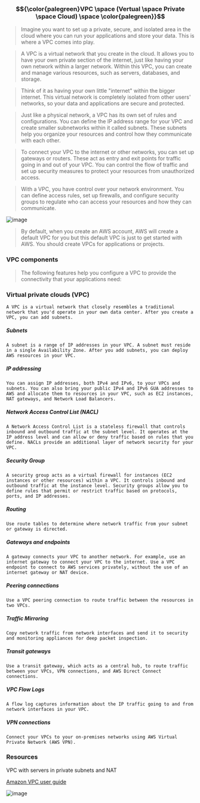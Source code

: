 ### **<p align="center">$${\color{palegreen}VPC \space (Vertual \space Private \space Cloud) \space \color{palegreen}}$$</p>**

> Imagine you want to set up a private, secure, and isolated area in the cloud where you can run your applications and store your data. This is where a VPC comes into play.

> A VPC is a virtual network that you create in the cloud. It allows you to have your own private section of the internet, just like having your own network within a larger network. Within this VPC, you can create and manage various resources, such as servers, databases, and storage.

> Think of it as having your own little "internet" within the bigger internet. This virtual network is completely isolated from other users' networks, so your data and applications are secure and protected.

> Just like a physical network, a VPC has its own set of rules and configurations. You can define the IP address range for your VPC and create smaller subnetworks within it called subnets. These subnets help you organize your resources and control how they communicate with each other.

> To connect your VPC to the internet or other networks, you can set up gateways or routers. These act as entry and exit points for traffic going in and out of your VPC. You can control the flow of traffic and set up security measures to protect your resources from unauthorized access.

> With a VPC, you have control over your network environment. You can define access rules, set up firewalls, and configure security groups to regulate who can access your resources and how they can communicate.

![image](https://github.com/iam-veeramalla/aws-devops-zero-to-hero/assets/43399466/12cc10b6-724c-42c9-b07b-d8a7ce124e24)

> By default, when you create an AWS account, AWS will create a default VPC for you but this default VPC is just to get started with AWS. You should create VPCs for applications or projects. 
 
### VPC components 

> The following features help you configure a VPC to provide the connectivity that your applications need:

### Virtual private clouds (VPC)

    A VPC is a virtual network that closely resembles a traditional network that you'd operate in your own data center. After you create a VPC, you can add subnets.
##### Subnets

    A subnet is a range of IP addresses in your VPC. A subnet must reside in a single Availability Zone. After you add subnets, you can deploy AWS resources in your VPC.
##### IP addressing

    You can assign IP addresses, both IPv4 and IPv6, to your VPCs and subnets. You can also bring your public IPv4 and IPv6 GUA addresses to AWS and allocate them to resources in your VPC, such as EC2 instances, NAT gateways, and Network Load Balancers.

##### Network Access Control List (NACL)

    A Network Access Control List is a stateless firewall that controls inbound and outbound traffic at the subnet level. It operates at the IP address level and can allow or deny traffic based on rules that you define. NACLs provide an additional layer of network security for your VPC.
   
##### Security Group

    A security group acts as a virtual firewall for instances (EC2 instances or other resources) within a VPC. It controls inbound and outbound traffic at the instance level. Security groups allow you to define rules that permit or restrict traffic based on protocols, ports, and IP addresses.  

##### Routing

    Use route tables to determine where network traffic from your subnet or gateway is directed.
##### Gateways and endpoints

    A gateway connects your VPC to another network. For example, use an internet gateway to connect your VPC to the internet. Use a VPC endpoint to connect to AWS services privately, without the use of an internet gateway or NAT device.
##### Peering connections

    Use a VPC peering connection to route traffic between the resources in two VPCs.
##### Traffic Mirroring

    Copy network traffic from network interfaces and send it to security and monitoring appliances for deep packet inspection.
##### Transit gateways

    Use a transit gateway, which acts as a central hub, to route traffic between your VPCs, VPN connections, and AWS Direct Connect connections.
##### VPC Flow Logs

    A flow log captures information about the IP traffic going to and from network interfaces in your VPC.
##### VPN connections

    Connect your VPCs to your on-premises networks using AWS Virtual Private Network (AWS VPN).


### Resources 

VPC with servers in private subnets and NAT

[Amazon VPC user guide](https://docs.aws.amazon.com/vpc/latest/userguide/vpc-example-private-subnets-nat.html)

![image](https://github.com/iam-veeramalla/aws-devops-zero-to-hero/assets/43399466/89d8316e-7b70-4821-a6bf-67d1dcc4d2fb)


